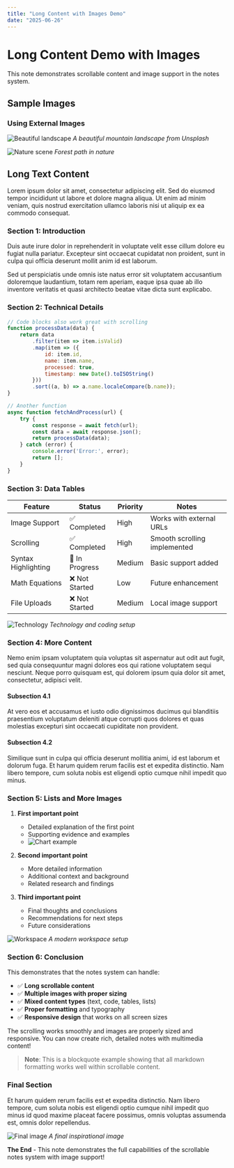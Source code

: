 ```yaml
---
title: "Long Content with Images Demo"
date: "2025-06-26"
---
```


# Long Content Demo with Images

This note demonstrates scrollable content and image support in the notes system.

## Sample Images

### Using External Images
![Beautiful landscape](https://images.unsplash.com/photo-1506905925346-21bda4d32df4?w=600&h=400&fit=crop)
*A beautiful mountain landscape from Unsplash*

![Nature scene](https://images.unsplash.com/photo-1441974231531-c6227db76b6e?w=600&h=400&fit=crop)
*Forest path in nature*

## Long Text Content

Lorem ipsum dolor sit amet, consectetur adipiscing elit. Sed do eiusmod tempor incididunt ut labore et dolore magna aliqua. Ut enim ad minim veniam, quis nostrud exercitation ullamco laboris nisi ut aliquip ex ea commodo consequat.

### Section 1: Introduction

Duis aute irure dolor in reprehenderit in voluptate velit esse cillum dolore eu fugiat nulla pariatur. Excepteur sint occaecat cupidatat non proident, sunt in culpa qui officia deserunt mollit anim id est laborum.

Sed ut perspiciatis unde omnis iste natus error sit voluptatem accusantium doloremque laudantium, totam rem aperiam, eaque ipsa quae ab illo inventore veritatis et quasi architecto beatae vitae dicta sunt explicabo.

### Section 2: Technical Details

```javascript
// Code blocks also work great with scrolling
function processData(data) {
    return data
        .filter(item => item.isValid)
        .map(item => ({
            id: item.id,
            name: item.name,
            processed: true,
            timestamp: new Date().toISOString()
        }))
        .sort((a, b) => a.name.localeCompare(b.name));
}

// Another function
async function fetchAndProcess(url) {
    try {
        const response = await fetch(url);
        const data = await response.json();
        return processData(data);
    } catch (error) {
        console.error('Error:', error);
        return [];
    }
}
```

### Section 3: Data Tables

| Feature | Status | Priority | Notes |
|---------|--------|----------|-------|
| Image Support | ✅ Completed | High | Works with external URLs |
| Scrolling | ✅ Completed | High | Smooth scrolling implemented |
| Syntax Highlighting | 🔄 In Progress | Medium | Basic support added |
| Math Equations | ❌ Not Started | Low | Future enhancement |
| File Uploads | ❌ Not Started | Medium | Local image support |

![Technology](https://images.unsplash.com/photo-1518709268805-4e9042af2176?w=600&h=300&fit=crop)
*Technology and coding setup*

### Section 4: More Content

Nemo enim ipsam voluptatem quia voluptas sit aspernatur aut odit aut fugit, sed quia consequuntur magni dolores eos qui ratione voluptatem sequi nesciunt. Neque porro quisquam est, qui dolorem ipsum quia dolor sit amet, consectetur, adipisci velit.

#### Subsection 4.1

At vero eos et accusamus et iusto odio dignissimos ducimus qui blanditiis praesentium voluptatum deleniti atque corrupti quos dolores et quas molestias excepturi sint occaecati cupiditate non provident.

#### Subsection 4.2

Similique sunt in culpa qui officia deserunt mollitia animi, id est laborum et dolorum fuga. Et harum quidem rerum facilis est et expedita distinctio. Nam libero tempore, cum soluta nobis est eligendi optio cumque nihil impedit quo minus.

### Section 5: Lists and More Images

1. **First important point**
   - Detailed explanation of the first point
   - Supporting evidence and examples
   - ![Chart example](https://images.unsplash.com/photo-1551288049-bebda4e38f71?w=400&h=300&fit=crop)

2. **Second important point**
   - More detailed information
   - Additional context and background
   - Related research and findings

3. **Third important point**
   - Final thoughts and conclusions
   - Recommendations for next steps
   - Future considerations

![Workspace](https://images.unsplash.com/photo-1486312338219-ce68d2c6f44d?w=600&h=400&fit=crop)
*A modern workspace setup*

### Section 6: Conclusion

This demonstrates that the notes system can handle:

- ✅ **Long scrollable content**
- ✅ **Multiple images with proper sizing**
- ✅ **Mixed content types** (text, code, tables, lists)
- ✅ **Proper formatting** and typography
- ✅ **Responsive design** that works on all screen sizes

The scrolling works smoothly and images are properly sized and responsive. You can now create rich, detailed notes with multimedia content!

> **Note**: This is a blockquote example showing that all markdown formatting works well within scrollable content.

### Final Section

Et harum quidem rerum facilis est et expedita distinctio. Nam libero tempore, cum soluta nobis est eligendi optio cumque nihil impedit quo minus id quod maxime placeat facere possimus, omnis voluptas assumenda est, omnis dolor repellendus.

![Final image](https://images.unsplash.com/photo-1519389950473-47ba0277781c?w=600&h=400&fit=crop)
*A final inspirational image*

**The End** - This note demonstrates the full capabilities of the scrollable notes system with image support!
